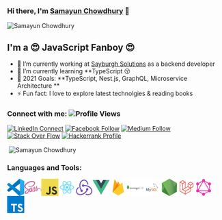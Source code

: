 ### Hi there, I'm [Samayun Chowdhury][website] 👋 
<!-- 
![]() -->
<img alt="Samayun Chowdhury" src="https://media0.giphy.com/media/13HgwGsXF0aiGY/giphy.gif?cid=ecf05e47b1h78pscg11wrf8gy23urwqzcgqmbdnp9hk4zaak&rid=giphy.gif&ct=g"/>

## I'm a 😍 JavaScript Fanboy 😍

- 🔭 I’m currently working at [Sayburgh Solutions][office] as a backend developer
- 🌱 I’m currently learning **TypeScript 😚 
- 🥅 2021 Goals: **TypeScript, Nest.js, GraphQL, Microservice Architecture **
- ⚡ Fun fact: I love to explore latest technolgies & reading books

### Connect with me: ![Profile Views ](https://komarev.com/ghpvc/?username=samayun&label=Profile%20Views&color=0e75b6)

[![LinkedIn Connect](https://img.shields.io/badge/Connect_LinkedIn-0077B5?style=for-the-badge&logo=linkedin&logoColor=white)](https://bd.linkedin.com/in/samayun)
[![Facebook Follow](https://img.shields.io/badge/+Add_Friend-1877F2?style=for-the-badge&logo=facebook&logoColor=white)](https://facebook.com/samayunmc)
[![Medium Follow](https://img.shields.io/badge/Blogs-12100E?style=for-the-badge&logo=medium&logoColor=white)](https://medium.com/@samayunmc)
[![Stack Over Flow](https://img.shields.io/badge/Questions-FE7A16?style=for-the-badge&logo=stack-overflow&logoColor=white)](https://stackoverflow.com/users/12932846/samayun-miah-chowdhury)
[![Hackerrank Profile](https://img.shields.io/badge/-Hackerrank-2EC866?style=for-the-badge&logo=HackerRank&logoColor=white)](https://hackerrank.com/samayunmc)
<br />

&nbsp;<img align="center" src="https://github-readme-stats.vercel.app/api?username=samayun&show_icons=true&theme=mona=kali&title_color=3cb480&locale=en" alt="Samayun Chowdhury" width="550px" />
<!-- 
<img src="https://github-readme-stats.vercel.app/api/top-langs?username=samayun&show_icons=true&theme=vue&title_color=white&locale=en&layout=compact" alt="Samayun Chowdhury" width="500px" style="margin-left: 20px;" /> -->


### Languages and Tools:

[<img align="left" alt="Visual Studio Code" width="40px" src="https://raw.githubusercontent.com/github/explore/80688e429a7d4ef2fca1e82350fe8e3517d3494d/topics/visual-studio-code/visual-studio-code.png" />][webdevplaylist]

[<img align="left" alt="Sass" width="40px" src="https://raw.githubusercontent.com/github/explore/80688e429a7d4ef2fca1e82350fe8e3517d3494d/topics/sass/sass.png" />][sassplaylist]
[<img align="left" alt="JavaScript" width="40px" src="https://raw.githubusercontent.com/github/explore/80688e429a7d4ef2fca1e82350fe8e3517d3494d/topics/javascript/javascript.png" />][jsplaylist]
[<img align="left" alt="React" width="40px" src="https://raw.githubusercontent.com/github/explore/80688e429a7d4ef2fca1e82350fe8e3517d3494d/topics/react/react.png" />][reactplaylist]
[<img align="left" alt="typescript" width="40px" src="https://raw.githubusercontent.com/github/explore/80688e429a7d4ef2fca1e82350fe8e3517d3494d/topics/redux/redux.png" />][reduxplaylist]

[<img align="left" alt="Vue JS" width="40px" src="https://raw.githubusercontent.com/github/explore/80688e429a7d4ef2fca1e82350fe8e3517d3494d/topics/vue/vue.png" />][vueplaylist]

[<img align="left" alt="Firebase" width="40px" src="https://raw.githubusercontent.com/github/explore/80688e429a7d4ef2fca1e82350fe8e3517d3494d/topics/firebase/firebase.png" />][firebaseplaylist]
[<img align="left" alt="MongoDB" width="40px" src="https://raw.githubusercontent.com/github/explore/80688e429a7d4ef2fca1e82350fe8e3517d3494d/topics/mongodb/mongodb.png" />][webdevplaylist]

[<img align="left" alt="MySQL" width="40px" src="https://raw.githubusercontent.com/github/explore/80688e429a7d4ef2fca1e82350fe8e3517d3494d/topics/mysql/mysql.png" />][mysql]

[<img align="left" alt="Node.js" width="40px" src="https://raw.githubusercontent.com/github/explore/80688e429a7d4ef2fca1e82350fe8e3517d3494d/topics/nodejs/nodejs.png" />][nodeplaylist]

[<img align="left" alt="Node.js" width="40px" src="https://raw.githubusercontent.com/github/explore/80688e429a7d4ef2fca1e82350fe8e3517d3494d/topics/laravel/laravel.png" />][laravelplaylist]

[<img align="left" alt="GraphQL" width="40px" src="https://raw.githubusercontent.com/github/explore/80688e429a7d4ef2fca1e82350fe8e3517d3494d/topics/graphql/graphql.png" />][graphqlplaylist]

[<img align="left" alt="typescript" width="40px" src="https://raw.githubusercontent.com/github/explore/80688e429a7d4ef2fca1e82350fe8e3517d3494d/topics/typescript/typescript.png" />][typescript]

[banner]: https://media-exp1.licdn.com/dms/image/C5616AQHQz0FrV4bLEQ/profile-displaybackgroundimage-shrink_350_1400/0/1623739764608?e=1635984000&v=beta&t=l0lyl6NmBRwIvF1pm_4C9lmYMq-7J1obJ812lY3XAtk
[office]: https://www.linkedin.com/company/sayburgh-solution
[website]: https://samayun-mc.web.app
[twitter]: https://twitter.com/samayunmc
[linkedin]: https://linkedin.com/in/samayun
[webdevplaylist]: https://github.com/samayun?tab=repositories
[jsplaylist]: https://github.com/samayun?tab=repositories&q=js
[cssplaylist]: https://github.com/samayun?tab=repositories&q=css
[sassplaylist]: https://github.com/samayun/Responsive-Landing-Page-By-Sass
[reactplaylist]: https://github.com/samayun?tab=repositories&q=react
[reduxplaylist]: https://github.com/samayun?tab=repositories&q=redux
[vueplaylist]: https://github.com/samayun?tab=repositories&q=vue
[firebaseplaylist]: https://github.com/samayun?tab=repositories&q=firebase
[nodeplaylist]: https://github.com/samayun?tab=repositories&q=node
[graphqlplaylist]: https://github.com/samayun?tab=repositories&q=laravel
[laravelplaylist]: https://github.com/samayun?tab=repositories&q=graphql
[mysql]: https://github.com/samayun?tab=repositories&q=mysql
[typescript]: https://github.com/samayun?tab=repositories&q=typescript
